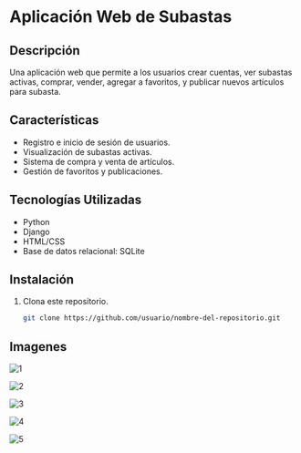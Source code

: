 # Aplicación Web de Subastas

## Descripción
Una aplicación web que permite a los usuarios crear cuentas, ver subastas activas, comprar, vender, agregar a favoritos, y publicar nuevos artículos para subasta.

## Características
- Registro e inicio de sesión de usuarios.
- Visualización de subastas activas.
- Sistema de compra y venta de artículos.
- Gestión de favoritos y publicaciones.

## Tecnologías Utilizadas
- Python
- Django
- HTML/CSS
- Base de datos relacional: SQLite

## Instalación
1. Clona este repositorio.
   ```bash
   git clone https://github.com/usuario/nombre-del-repositorio.git

## Imagenes
![1](screenshots/1.png)

![2](screenshots/2.png)

![3](screenshots/3.png)

![4](screenshots/4.png)

![5](screenshots/5.png)
